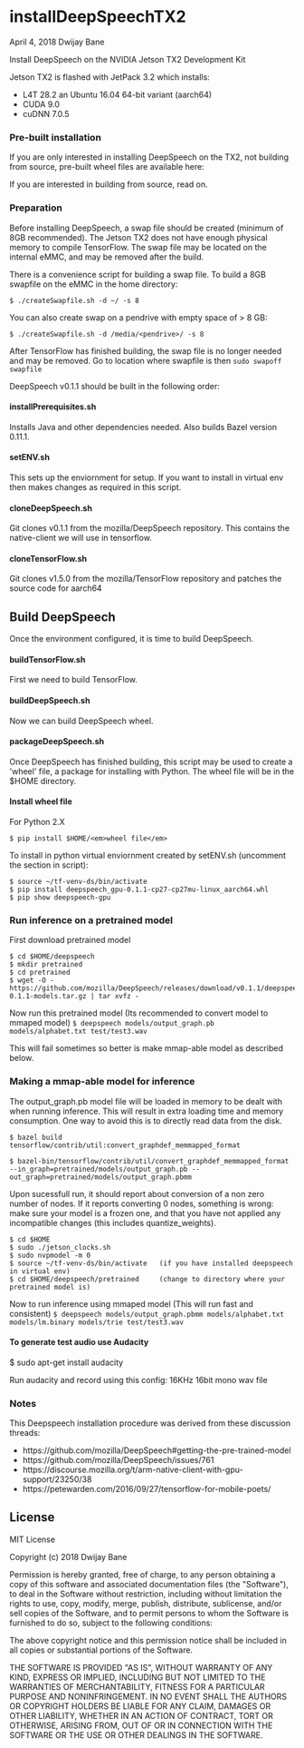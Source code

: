 # installDeepSpeechTX2
April 4, 2018
Dwijay Bane

Install DeepSpeech on the NVIDIA Jetson TX2 Development Kit

Jetson TX2 is flashed with JetPack 3.2 which installs:
* L4T 28.2 an Ubuntu 16.04 64-bit variant (aarch64)
* CUDA 9.0
* cuDNN 7.0.5

### Pre-built installation

If you are only interested in installing DeepSpeech on the TX2, not building from source, pre-built wheel files are available here: 

If you are interested in building from source, read on.
### Preparation
Before installing DeepSpeech, a swap file should be created (minimum of 8GB recommended). The Jetson TX2 does not have enough physical memory to compile TensorFlow. The swap file may be located on the internal eMMC, and may be removed after the build.

There is a convenience script for building a swap file. To build a 8GB swapfile on the eMMC in the home directory:

`$ ./createSwapfile.sh -d ~/ -s 8`

You can also create swap on a pendrive with empty space of > 8 GB:

`$ ./createSwapfile.sh -d /media/<pendrive>/ -s 8`

After TensorFlow has finished building, the swap file is no longer needed and may be removed.
Go to location where swapfile is then
`sudo swapoff swapfile`

DeepSpeech v0.1.1 should be built in the following order:

#### installPrerequisites.sh
Installs Java and other dependencies needed. Also builds Bazel version 0.11.1.

#### setENV.sh
This sets up the enviornment for setup. If you want to install in virtual env then makes changes as required in this script.

#### cloneDeepSpeech.sh
Git clones v0.1.1 from the mozilla/DeepSpeech repository. This contains the native-client we will
use in tensorflow.

#### cloneTensorFlow.sh
Git clones v1.5.0 from the mozilla/TensorFlow repository and patches the source code for aarch64

## Build DeepSpeech
Once the environment configured, it is time to build DeepSpeech.

#### buildTensorFlow.sh
First we need to build TensorFlow.

#### buildDeepSpeech.sh
Now we can build DeepSpeech wheel.

#### packageDeepSpeech.sh
Once DeepSpeech has finished building, this script may be used to create a 'wheel' file, a package for installing with Python. The wheel file will be in the $HOME directory.

#### Install wheel file
For Python 2.X

`$ pip install $HOME/<em>wheel file</em>`

To install in python virtual enviornment created by setENV.sh (uncomment the section in script):
```
$ source ~/tf-venv-ds/bin/activate
$ pip install deepspeech_gpu-0.1.1-cp27-cp27mu-linux_aarch64.whl
$ pip show deepspeech-gpu
```

### Run inference on a pretrained model 
First download pretrained model
```
$ cd $HOME/deepspeech
$ mkdir pretrained
$ cd pretrained
$ wget -O - https://github.com/mozilla/DeepSpeech/releases/download/v0.1.1/deepspeech-0.1.1-models.tar.gz | tar xvfz -
```

Now run this pretrained model (Its recommended to convert model to mmaped model)
`$ deepspeech models/output_graph.pb models/alphabet.txt test/test3.wav`

This will fail sometimes so better is make mmap-able model as described below.

### Making a mmap-able model for inference
The output_graph.pb model file will be loaded in memory to be dealt with when running inference. This will result in extra loading time and memory consumption. One way to avoid this is to directly read data from the disk.

`$ bazel build tensorflow/contrib/util:convert_graphdef_memmapped_format`

`$ bazel-bin/tensorflow/contrib/util/convert_graphdef_memmapped_format --in_graph=pretrained/models/output_graph.pb --out_graph=pretrained/models/output_graph.pbmm`

Upon sucessfull run, it should report about conversion of a non zero number of nodes. If it reports converting 0 nodes, something is wrong: make sure your model is a frozen one, and that you have not applied any incompatible changes (this includes quantize_weights).
```
$ cd $HOME
$ sudo ./jetson_clocks.sh
$ sudo nvpmodel -m 0
$ source ~/tf-venv-ds/bin/activate   (if you have installed deepspeech in virtual env)
$ cd $HOME/deepspeech/pretrained     (change to directory where your pretrained model is)
```

Now to run inference using mmaped model (This will run fast and consistent)
`$ deepspeech models/output_graph.pbmm models/alphabet.txt models/lm.binary models/trie test/test3.wav`

#### To generate test audio use Audacity
$ sudo apt-get install audacity

Run audacity and record using this config:
16KHz 16bit mono wav file

### Notes
This Deepspeech installation procedure was derived from these discussion threads: 

<ul>
<li>https://github.com/mozilla/DeepSpeech#getting-the-pre-trained-model</li>
<li>https://github.com/mozilla/DeepSpeech/issues/761</li>
<li>https://discourse.mozilla.org/t/arm-native-client-with-gpu-support/23250/38</li>
<li>https://petewarden.com/2016/09/27/tensorflow-for-mobile-poets/</li>
</ul>



## License
MIT License

Copyright (c) 2018 Dwijay Bane

Permission is hereby granted, free of charge, to any person obtaining a copy
of this software and associated documentation files (the "Software"), to deal
in the Software without restriction, including without limitation the rights
to use, copy, modify, merge, publish, distribute, sublicense, and/or sell
copies of the Software, and to permit persons to whom the Software is
furnished to do so, subject to the following conditions:

The above copyright notice and this permission notice shall be included in all
copies or substantial portions of the Software.

THE SOFTWARE IS PROVIDED "AS IS", WITHOUT WARRANTY OF ANY KIND, EXPRESS OR
IMPLIED, INCLUDING BUT NOT LIMITED TO THE WARRANTIES OF MERCHANTABILITY,
FITNESS FOR A PARTICULAR PURPOSE AND NONINFRINGEMENT. IN NO EVENT SHALL THE
AUTHORS OR COPYRIGHT HOLDERS BE LIABLE FOR ANY CLAIM, DAMAGES OR OTHER
LIABILITY, WHETHER IN AN ACTION OF CONTRACT, TORT OR OTHERWISE, ARISING FROM,
OUT OF OR IN CONNECTION WITH THE SOFTWARE OR THE USE OR OTHER DEALINGS IN THE
SOFTWARE.
